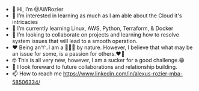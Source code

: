 - 👋 Hi, I’m @AWRozier
- 👀 I’m interested in learning as much as I am able about the Cloud it's intricacies
- 🌱 I’m currently learning Linux, AWS, Python, Terraform, & Docker
- 💞️ I’m looking to collaborate on projects and learning how to resolve system issues that will lead to a smooth operation.
- ❤️ Being an♈..I am a 👩🏾‍🚒 by nature. However, I believe that what may be an issue for some, is a passion for others.❤️‍🔥
- 🤓 This is all very new, however, I am a sucker for a good challenge.😁 
- 🤝 I look foreward to future collaborations and relationship building. 
- 📫 How to reach me https://www.linkedin.com/in/alexus-rozier-mba-58506334/

<!---
AWRozier/AWRozier is a ✨ special ✨ repository because its `README.md` (this file) appears on your GitHub profile.
You can click the Preview link to take a look at your changes.
--->
